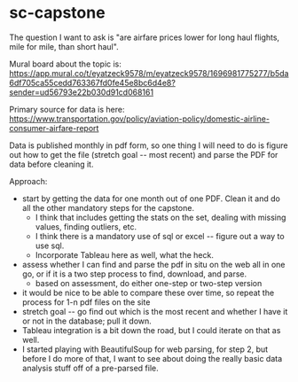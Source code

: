 # sc-capstone

The question I want to ask is "are airfare prices lower for long haul flights, mile for mile, than short haul".

Mural board about the topic is:  https://app.mural.co/t/eyatzeck9578/m/eyatzeck9578/1696981775277/b5da6df705ca55cedd763367fd0fe45e8bc6d4e8?sender=ud56793e22b030d91cd068161

Primary source for data is here:  https://www.transportation.gov/policy/aviation-policy/domestic-airline-consumer-airfare-report

Data is published monthly in pdf form, so one thing I will need to do is figure out how to get the file (stretch goal -- most recent) and parse the PDF for data before cleaning it.

Approach:
* start by getting the data for one month out of one PDF.  Clean it and do all the other mandatory steps for the capstone.
  * I think that includes getting the stats on the set, dealing with missing values, finding outliers, etc.
  * I think there is a mandatory use of sql or excel -- figure out a way to use sql.
  * Incorporate Tableau here as well, what the heck.
* assess whether I can find and parse the pdf in situ on the web all in one go, or if it is a two step process to find, download, and parse.
  * based on assessment, do either one-step or two-step version
* it would be nice to be able to compare these over time, so repeat the process for 1-n pdf files on the site
* stretch goal -- go find out which is the most recent and whether I have it or not in the database; pull it down.
* Tableau integration is a bit down the road, but I could iterate on that as well. 
* I started playing with BeautifulSoup for web parsing, for step 2, but before I do more of that, I want to see about doing the really basic data analysis stuff off of a pre-parsed file.
